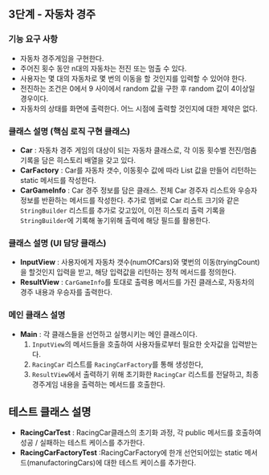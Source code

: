 ## 3단계 - 자동차 경주

### 기능 요구 사항
- 자동차 경주게임을 구현한다.
- 주어진 횟수 동안 n대의 자동차는 전진 또는 멈출 수 있다.
- 사용자는 몇 대의 자동차로 몇 번의 이동을 할 것인지를 입력할 수 있어야 한다.
- 전진하는 조건은 0에서 9 사이에서 random 값을 구한 후 random 값이 4이상일 경우이다.
- 자동차의 상태를 화면에 출력한다. 어느 시점에 출력할 것인지에 대한 제약은 없다.

### 클래스 설명 (핵심 로직 구현 클래스)
- **Car** : 자동차 경주 게임의 대상이 되는 자동차 클래스로, 각 이동 횟수별 전진/멈춤 기록을 담은 히스토리 배열을 갖고 있다.
- **CarFactory** : Car를 자동차 갯수, 이동횟수 값에 따라 List<Car> 값을 만들어 리턴하는 static 메서드를 작성한다. 
- **CarGameInfo** : Car 경주 정보를 담은 클래스. 전체 Car 경주자 리스트와 우승자 정보를 반환하는 메서드를 작성한다.
추가로 멤버로 Car 리스트 크기와 같은 `StringBuilder` 리스트를 추가로 갖고있어, 이전 히스토리 출력 기록을 `StringBuilder`에 기록해 놓기위해 출력에 해당 필드를 활용한다.
 
### 클래스 설명 (UI 담당 클래스)
- **InputView** : 사용자에게 자동차 갯수(numOfCars)와 몇번의 이동(tryingCount)을 할것인지 입력을 받고, 해당 입력값을 리턴하는 정적 메서드를 정의한다.
- **ResultView** : `CarGameInfo`를 토대로 출력용 메서드를 가진 클래스로, 자동차의 경주 내용과 우승자를 출력한다.

### 메인 클래스 설명
- **Main** : 각 클래스들을 선언하고 실행시키는 메인 클래스이다. 
  1) `InputView`의 메서드들을 호출하여 사용자들로부터 필요한 숫자값을 입력받는다. 
  2) `RacingCar` 리스트를 `RacingCarFactory`를 통해 생성한다,
  3) `ResultView`에서 출력하기 위해 초기화한 `RacingCar` 리스트를 전달하고, 최종 경주게임 내용을 출력하는 메서드를 호출한다.

## 테스트 클래스 설명
- **RacingCarTest** : RacingCar클래스의 초기화 과정, 각 public 메서드를 호출하여 성공 / 실패하는 테스트 케이스를 추가한다.
- **RacingCarFactoryTest** :RacingCarFactory에 한개 선언되어있는 static 메서드(manufactoringCars)에 대한 테스트 케이스를 추가한다.
